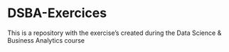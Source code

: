 # DSBA-Exercices
This is a repository with the exercise’s created during the Data Science &amp; Business Analytics course 
